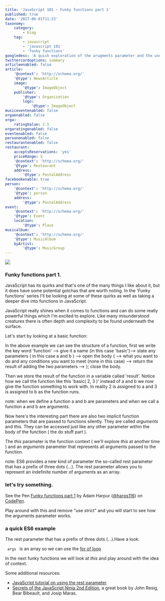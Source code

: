 ```yaml
---
title: 'JavaScript 101 ~ Funky functions part 1'
published: true
date: '2017-06-01T11:23'
taxonomy:
    category:
        - blog
    tag:
        - javascript
        - 'javascript 101'
        - 'funky functions'
googledesc: 'A quick exploration of the arugments parameter and the use of the rest parameter in ES6.'
twittercardoptions: summary
articleenabled: false
article:
    '@context': 'http://schema.org/'
    '@type': NewsArticle
    image:
        '@type': ImageObject
    publisher:
        '@type': Organization
        logo:
            '@type': ImageObject
musiceventenabled: false
orgaenabled: false
orga:
    ratingValue: 2.5
orgaratingenabled: false
eventenabled: false
personenabled: false
restaurantenabled: false
restaurant:
    acceptsReservations: 'yes'
    priceRange: $
    '@context': 'http://schema.org/'
    '@type': Restaurant
    address:
        '@type': PostalAddress
facebookenable: true
person:
    '@context': 'http://schema.org/'
    '@type': person
    address:
        '@type': PostalAddress
event:
    '@context': 'http://schema.org/'
    '@type': Event
    location:
        '@type': Place
musicalbum:
    '@context': 'http://schema.org/'
    '@type': MusicAlbum
    byArtist:
        '@type': MusicGroup
---
```


![](./images/101.png?cropResize=300,300)
### Funky functions part 1.

JavaScript has its quirks and that's one of the many things I like about it, but it does have some potential gotchas that are worth noting. In the 'Funky functions' series I'll be looking at some of these quirks as well as taking a deeper dive into functions in JavaScript.

JavaScript really shines when it comes to functions and can do some really powerful things which I'm excited to explore. Like many misunderstood creatures there is often depth and complexity to be found underneath the surface.

Let's start by looking at a basic function:

<script async src="//jsfiddle.net/harps116/8v0r8c2r/2/embed/js,html,result/"></script>


In the above example we can see the structure of a function, first we write the key word 'function' --> give it a name (in this case 'basic')--> state any parameters ( in this case a and b ) --> open the body { --> what you want to do and any conditions you want to meet (none in this case) --> return the result of adding the two parameters --> }; close the body.

Then we store the result of the function in a variable called 'result'. Notice how we call the function like this 'basic( 2, 3 )' instead of a and b we now give the function something to work with. In reality 2 is assigned to a and 3 is assigned to b as the function runs.

note: when we define a function a and b are parameters and when we call a function a and b are arguments.

Now here's the interesting part there are also two implicit function parameters that are passed to functions silently. They are called _arguments_ and _this_. They can be accessed just like any other parameter within the body of the function ( the do stuff part ).

The _this_ parameter is the function context ( we'll explore _this_ at another time ) and an _arguments_ parameter that represents all arguments passed to the function.

note: ES6 provides a new kind of parameter the so-called rest parameter that has a prefix of three dots (...).  The rest parameter allows you to represent an indefinite number of arguments as an array.

### let's try something.

<p data-height="265" data-theme-id="dark" data-slug-hash="PjoEor" data-default-tab="js,result" data-user="harps116" data-embed-version="2" data-pen-title="Funky functions  part 1" class="codepen">See the Pen <a href="https://codepen.io/harps116/pen/PjoEor/">Funky functions  part 1</a> by Adam Harpur (<a href="https://codepen.io/harps116">@harps116</a>) on <a href="https://codepen.io">CodePen</a>.</p>
<script async src="https://production-assets.codepen.io/assets/embed/ei.js"></script>

Play around with this and remove "use strict" and you will start to see how the arguments parameter works.

### a quick ES6 example

The rest parameter that has a prefix of three dots (...).Have a look:

 <script async src="//jsfiddle.net/harps116/91bq5sd8/embed/js,html,result/"></script>
 
 
<code> args </code> is an array so we can use the [for of loop](https://developer.mozilla.org/en-US/docs/Web/JavaScript/Reference/Statements/for...of)

In the next funky functions we will look at _this_ and play around with the idea of context.

Some additional resources:
* [JavaScript tutorial on using the rest parameter](http://www.javascripttutorial.net/es6/javascript-rest-parameters/).
* [Secrets of the JavaScript Ninja 2nd Edition](https://www.manning.com/books/secrets-of-the-javascript-ninja-second-edition), a  great book by John Resig, Bear Bibeault, and Josip Maras.